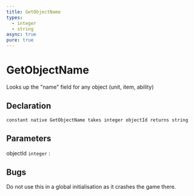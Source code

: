 ```yaml
---
title: GetObjectName
types:
  - integer
  - string
async: true
pure: true
---
```


# GetObjectName
Looks up the "name" field for any object (unit, item, ability)

## Declaration

```jass
constant native GetObjectName takes integer objectId returns string
```

## Parameters
objectId `integer`
: 

## Bugs 
Do not use this in a global initialisation as it crashes the game there.
